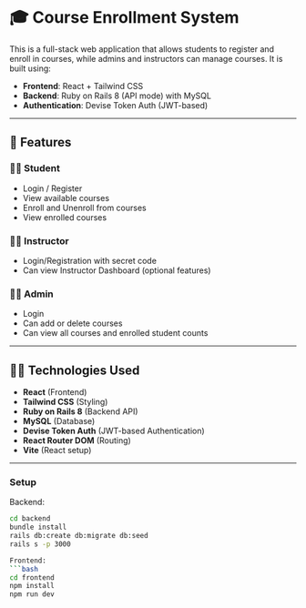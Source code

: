 # 🎓 Course Enrollment System

This is a full-stack web application that allows students to register and enroll in courses, while admins and instructors can manage courses. It is built using:

- **Frontend**: React + Tailwind CSS
- **Backend**: Ruby on Rails 8 (API mode) with MySQL
- **Authentication**: Devise Token Auth (JWT-based)

---

## 🔧 Features

### 👨‍🎓 Student
- Login / Register
- View available courses
- Enroll and Unenroll from courses
- View enrolled courses

### 👩‍🏫 Instructor
- Login/Registration with secret code
- Can view Instructor Dashboard (optional features)

### 👮‍♂️ Admin
- Login
- Can add or delete courses
- Can view all courses and enrolled student counts

---

## 🧑‍💻 Technologies Used

- **React** (Frontend)
- **Tailwind CSS** (Styling)
- **Ruby on Rails 8** (Backend API)
- **MySQL** (Database)
- **Devise Token Auth** (JWT-based Authentication)
- **React Router DOM** (Routing)
- **Vite** (React setup)

---

### Setup

Backend:
```bash
cd backend
bundle install
rails db:create db:migrate db:seed
rails s -p 3000

Frontend:
```bash
cd frontend
npm install
npm run dev
